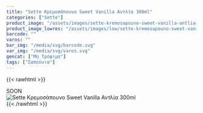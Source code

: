 ```yaml
---
title: "Sette Κρεμοσάπουνο Sweet Vanilla Αντλία 300ml"
categories: ["Sette"]
product_image: "/assets/images/sette-kremosapouno-sweet-vanilla-antlia-300ml.jpg"
product_image_lowres: "/assets/images/low/sette-kremosapouno-sweet-vanilla-antlia-300ml.jpg"
barcode: ""
varos: ""
bar_img: "/media/svg/barcode.svg"
var_img: "/media/svg/varos.svg"
gencat: ["Μη Τρόφιμα"]
tags: ["Σαπούνια"]
---
```

{{< rawhtml >}}

<div class="sload422"><div class="product">SOON<br><div class="pimg"><img alt="Sette Κρεμοσάπουνο Sweet Vanilla Αντλία 300ml" title="Sette Κρεμοσάπουνο Sweet Vanilla Αντλία 300ml" src="/assets/images/sette-kremosapouno-sweet-vanilla-antlia-300ml.jpg"></div></div></div>
{{< /rawhtml >}}


